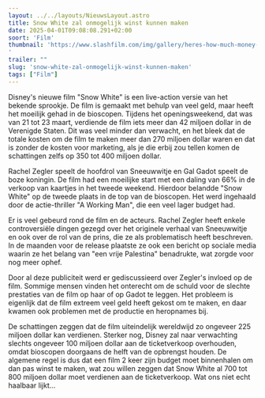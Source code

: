 ```yaml
---
layout: ../../layouts/NieuwsLayout.astro
title: Snow White zal onmogelijk winst kunnen maken
date: 2025-04-01T09:08:08.291+02:00
soort: 'Film'
thumbnail: 'https://www.slashfilm.com/img/gallery/heres-how-much-money-rachel-zeglers-snow-white-will-lose-for-disney/l-intro-1743454384.jpg
'
trailer: ""
slug: 'snow-white-zal-onmogelijk-winst-kunnen-maken'
tags: ["Film"]
---
```


Disney's nieuwe film "Snow White" is een live-action versie van het bekende
sprookje. De film is gemaakt met behulp van veel geld, maar heeft het moeilijk
gehad in de bioscopen. Tijdens het openingsweekend, dat was van 21 tot 23 maart,
verdiende de film iets meer dan 42 miljoen dollar in de Verenigde Staten. Dit
was veel minder dan verwacht, en het bleek dat de totale kosten om de film te
maken meer dan 270 miljoen dollar waren en dat is zonder de kosten voor
marketing, als je die erbij zou tellen komen de schattingen zelfs op 350 tot 400
miljoen dollar.

Rachel Zegler speelt de hoofdrol van Sneeuwwitje en Gal Gadot speelt de boze
koningin. De film had een moeilijke start met een daling van 66% in de verkoop
van kaartjes in het tweede weekend. Hierdoor belandde "Snow White" op de tweede
plaats in de top van de bioscopen. Het werd ingehaald door de actie-thriller "A
Working Man", die een veel lager budget had.

Er is veel gebeurd rond de film en de acteurs. Rachel Zegler heeft enkele
controversiële dingen gezegd over het originele verhaal van Sneeuwwitje en ook
over de rol van de prins, die ze als problematisch heeft beschreven. In de
maanden voor de release plaatste ze ook een bericht op sociale media waarin ze
het belang van "een vrije Palestina" benadrukte, wat zorgde voor nog meer ophef.

Door al deze publiciteit werd er gediscussieerd over Zegler's invloed op de
film. Sommige mensen vinden het onterecht om de schuld voor de slechte
prestaties van de film op haar of op Gadot te leggen. Het probleem is eigenlijk
dat de film extreem veel geld heeft gekost om te maken, en daar kwamen ook
problemen met de productie en heropnames bij.

De schattingen zeggen dat de film uiteindelijk wereldwijd zo ongeveer 225
miljoen dollar kan verdienen. Sterker nog, Disney zal naar verwachting slechts
ongeveer 100 miljoen dollar aan de ticketverkoop overhouden, omdat bioscopen
doorgaans de helft van de opbrengst houden. De algemene regel is dus dat een
film 2 keer zijn budget moet binnenhalen om dan pas winst te maken, wat zou
willen zeggen dat Snow White al 700 tot 800 miljoen dollar moet verdienen aan de
ticketverkoop. Wat ons niet echt haalbaar lijkt…